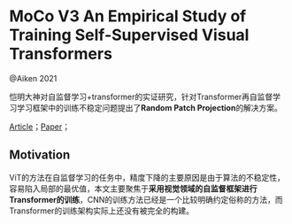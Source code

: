 # MoCo V3 An Empirical Study of Training Self-Supervised Visual Transformers

@Aiken 2021 

恺明大神对自监督学习+transformer的实证研究，针对Transformer再自监督学习学习框架中的训练不稳定问题提出了**Random Patch Projection**的解决方案。

[Article](https://mp.weixin.qq.com/s/waqkJkwqxU-7utfNnwr2Gg)；[Paper](https://arxiv.org/abs/2104.02057)；

## Motivation

ViT的方法在自监督学习的任务中，精度下降的主要原因是由于算法的不稳定性，容易陷入局部的最优值，本文主要聚焦于**采用视觉领域的自监督框架进行Transformer的训练**，CNN的训练方法已经是一个比较明确约定俗称的方法，而Transformer的训练架构实际上还没有被完全的构建。



